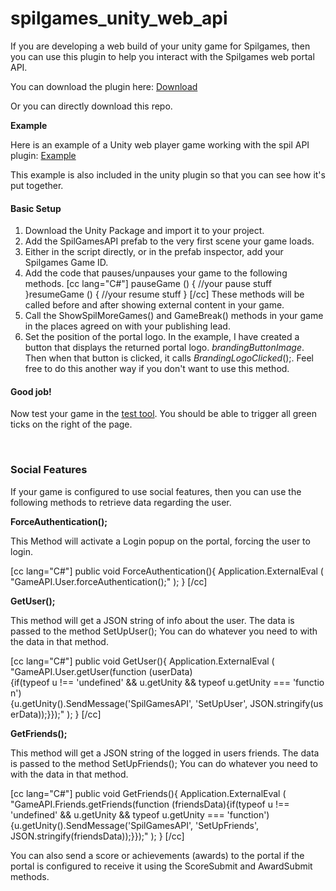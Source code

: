 # spilgames_unity_web_api
If you are developing a web build of your unity game for Spilgames, then you can use this plugin to help you interact with the Spilgames web portal API.

You can download the plugin here: <a title="Unity Plugin" href="http://files.cdn.spilcloud.com/gameapi_plugin/1433324058_SpilgamesWebAPIUnityPluginV0_0_7.unitypackage">Download</a>

Or you can directly download this repo.

<strong>Example</strong>

Here is an example of a Unity web player game working with the spil API plugin: <a href="http://www.integrations.partner.spilgames.com/game/game-api-unity">Example</a>

This example is also included in the unity plugin so that you can see how it's put together.
<h4>Basic Setup</h4>
<ol>
	<li>Download the Unity Package and import it to your project.</li>
	<li>Add the SpilGamesAPI prefab to the very first scene your game loads.</li>
	<li>Either in the script directly, or in the prefab inspector, add your Spilgames Game ID.</li>
	<li>Add the code that pauses/unpauses your game to the following methods.
[cc lang="C#"]
pauseGame ()
{
//your pause stuff
}resumeGame ()
{
//your resume stuff
}
[/cc]
These methods will be called before and after showing external content in your game.</li>
	<li>Call the ShowSpilMoreGames() and GameBreak() methods in your game in the places agreed on with your publishing lead.</li>
	<li>Set the position of the portal logo. In the example, I have created a button that displays the returned portal logo. <em>brandingButtonImage</em>. Then when that button is clicked, it calls <em>BrandingLogoClicked</em>();. Feel free to do this another way if you don't want to use this method.</li>
</ol>
<h4>Good job!</h4>
Now test your game in the <a title="test tool" href="http://cdn.gameplayer.io/testtool/index.html#!/tester">test tool</a>. You should be able to trigger all green ticks on the right of the page.

&nbsp;
<h3>Social Features</h3>
If your game is configured to use social features, then you can use the following methods to retrieve data regarding the user.

<strong>ForceAuthentication();</strong>

This Method will activate a Login popup on the portal, forcing the user to login.

[cc lang="C#"]
public void ForceAuthentication(){
Application.ExternalEval (
"GameAPI.User.forceAuthentication();"
);
}
[/cc]

<strong>GetUser();</strong>

This method will get a JSON string of info about the user. The data is passed to the method SetUpUser(); You can do whatever you need to with the data in that method.

[cc lang="C#"]
public void GetUser(){
Application.ExternalEval (
"GameAPI.User.getUser(function (userData){if(typeof u !== 'undefined' &amp;&amp; u.getUnity &amp;&amp; typeof u.getUnity === 'function'){u.getUnity().SendMessage('SpilGamesAPI', 'SetUpUser', JSON.stringify(userData));}});"
);
}
[/cc]

<strong>GetFriends();</strong>

This method will get a JSON string of the logged in users friends. The data is passed to the method SetUpFriends(); You can do whatever you need to with the data in that method.

[cc lang="C#"]
public void GetFriends(){
Application.ExternalEval (
"GameAPI.Friends.getFriends(function (friendsData){if(typeof u !== 'undefined' &amp;&amp; u.getUnity &amp;&amp; typeof u.getUnity === 'function'){u.getUnity().SendMessage('SpilGamesAPI', 'SetUpFriends', JSON.stringify(friendsData));}});"
);
}
[/cc]

You can also send a score or achievements (awards) to the portal if the portal is configured to receive it using the ScoreSubmit and AwardSubmit methods.

